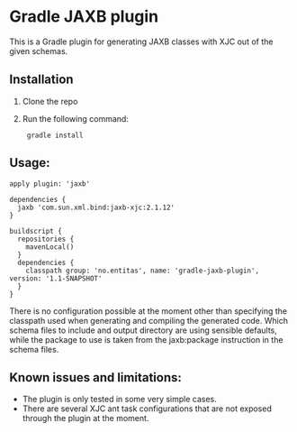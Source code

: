 Gradle JAXB plugin
==================

This is a Gradle plugin for generating JAXB classes with XJC out of the given schemas.

Installation 
------------
1. Clone the repo
2. Run the following command:

        gradle install

Usage:  
------

    apply plugin: 'jaxb'

    dependencies {
      jaxb 'com.sun.xml.bind:jaxb-xjc:2.1.12'
    }

    buildscript {
      repositories {
        mavenLocal()
      }
      dependencies {
        classpath group: 'no.entitas', name: 'gradle-jaxb-plugin', version: '1.1-SNAPSHOT'
      }
    }

There is no configuration possible at the moment other than specifying the classpath used when generating and compiling
the generated code. Which schema files to include and output directory are using sensible defaults, while the package
to use is taken from the jaxb:package instruction in the schema files.

Known issues and limitations:  
----------------------------
* The plugin is only tested in some very simple cases.   
* There are several XJC ant task configurations that are not exposed through the plugin at the moment.